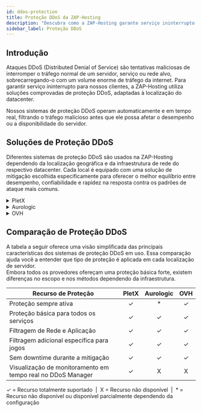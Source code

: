 ```yaml
---
id: ddos-protection
title: Proteção DDoS da ZAP-Hosting
description: "Descubra como a ZAP-Hosting garante serviço ininterrupto com soluções personalizadas de proteção DDoS em tempo real para datacenters globais → Saiba mais agora"
sidebar_label: Proteção DDoS
---
```


## Introdução

Ataques DDoS (Distributed Denial of Service) são tentativas maliciosas de interromper o tráfego normal de um servidor, serviço ou rede alvo, sobrecarregando-o com um volume enorme de tráfego da internet. Para garantir serviço ininterrupto para nossos clientes, a ZAP-Hosting utiliza soluções comprovadas de proteção DDoS, adaptadas à localização do datacenter.

Nossos sistemas de proteção DDoS operam automaticamente e em tempo real, filtrando o tráfego malicioso antes que ele possa afetar o desempenho ou a disponibilidade do servidor.

## Soluções de Proteção DDoS

Diferentes sistemas de proteção DDoS são usados na ZAP-Hosting dependendo da localização geográfica e da infraestrutura de rede do respectivo datacenter. Cada local é equipado com uma solução de mitigação escolhida especificamente para oferecer o melhor equilíbrio entre desempenho, confiabilidade e rapidez na resposta contra os padrões de ataque mais comuns.
<details>
  <summary>PletX</summary>

PletX é um provedor de rede alemão focado em infraestrutura de hospedagem de alta performance. Oferece filtragem nativa em nível de rede e coopera com provedores especializados em mitigação.

**Localizações Disponíveis:** FFM / Eygelshoven, ALE

</details>

<details>
  <summary>Aurologic</summary>

Aurologic é um provedor de rede que entrega conectividade estável e mitigação automatizada. Com infraestrutura moderna e parceiros globais de trânsito, garante operações confiáveis e protegidas.

**Localizações Disponíveis:** Los Angeles, EUA / Ashburn, EUA / Dallas, EUA

</details>

<details>
  <summary>OVH</summary>

OVH é um dos maiores provedores de infraestrutura da Europa e opera seu próprio sistema global de proteção DDoS com monitoramento permanente. A proteção é feita através de uma rede distribuída de limpeza que filtra o tráfego logo no início.

**Localizações Disponíveis:** Londres, UK / Helsinque, FI / Singapura, SG

</details>

## Comparação de Proteção DDoS
A tabela a seguir oferece uma visão simplificada das principais características dos sistemas de proteção DDoS em uso. Essa comparação ajuda você a entender que tipo de proteção é aplicada em cada localização de servidor.  
Embora todos os provedores ofereçam uma proteção básica forte, existem diferenças no escopo e nos métodos dependendo da infraestrutura.

| Recurso de Proteção                                | PletX | Aurologic | OVH  |
| ------------------------------------------------- | :---: | :-------: | :--: |
| Proteção sempre ativa                              |   ✓   |     *     |  ✓   |
| Proteção básica para todos os serviços             |   ✓   |     ✓     |  ✓   |
| Filtragem de Rede e Aplicação                      |   ✓   |     ✓     |  ✓   |
| Filtragem adicional específica para jogos         |   ✓   |     ✓     |  ✓   |
| Sem downtime durante a mitigação                   |   ✓   |     ✓     |  ✓   |
| Visualização de monitoramento em tempo real no DDoS Manager |   ✓   |     X     |  X   |

<div style={{ textAlign: 'center', fontSize: '0.7em', color: '#666' }}>
  ✓ = Recurso totalmente suportado &nbsp;|&nbsp; X = Recurso não disponível &nbsp;|&nbsp; * = Recurso não disponível ou disponível parcialmente dependendo da configuração
</div>